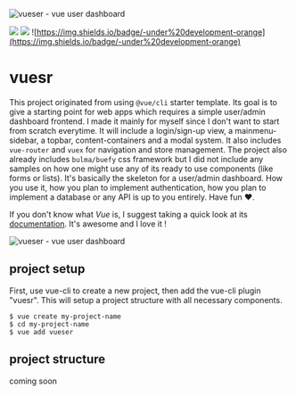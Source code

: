 ![vueser - vue user dashboard](https://raw.githubusercontent.com/turbopasi/vue-user-dashboard/master/readme/header-logo.png)

![](https://img.shields.io/badge/-Vue-green)  ![](https://img.shields.io/badge/made%20with-%E2%9D%A4-red) ![https://img.shields.io/badge/-under%20development-orange](https://img.shields.io/badge/-under%20development-orange)

# vuesr
This project originated from using `@vue/cli` starter template. Its goal is to give a starting point for web apps which requires a simple user/admin dashboard frontend. I made it mainly for myself since I don't want to start from scratch everytime. It will include a login/sign-up view, a mainmenu-sidebar, a topbar, content-containers and a modal system. It also includes `vue-router` and `vuex` for navigation and store management. The project also already includes `bulma/buefy` css framework but I did not include any samples on how one might use any of its ready to use components (like forms or lists). It's basically the skeleton for a user/admin dashboard. How you use it, how you plan to implement authentication, how you plan to implement a database or any API is up to you entirely. Have fun ❤.

If you don't know what *Vue* is, I suggest taking a quick look at its [documentation](https://vuejs.org/v2/guide/). It's awesome and I love it !

![vueser - vue user dashboard](https://raw.githubusercontent.com/turbopasi/vue-user-dashboard/master/readme/template-preview-1.png)

## project setup
First, use vue-cli to create a new project, then add the vue-cli plugin "vuesr". This will setup a project structure with all necessary components.

```
$ vue create my-project-name
$ cd my-project-name
$ vue add vueser
```

## project structure
coming soon
